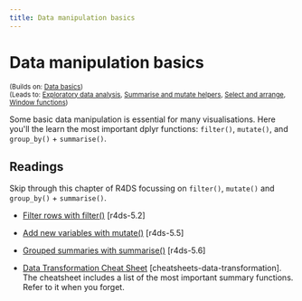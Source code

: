 ```yaml
---
title: Data manipulation basics
---
```


<!-- Generated automatically from manip-basics.yml. Do not edit by hand -->

# Data manipulation basics
<small>(Builds on: [Data basics](data-basics.md))</small>  
<small>(Leads to: [Exploratory data analysis](eda.md), [Summarise and mutate helpers](manip-helpers.md), [Select and arrange](select-arrange.md), [Window functions](window-functions.md))</small>

Some basic data manipulation is essential for many visualisations. Here you'll the learn the most important dplyr functions: `filter()`, `mutate()`, and `group_by()` + `summarise()`.

## Readings

Skip through this chapter of R4DS focussing on `filter()`, `mutate()` and
`group_by()` + `summarise()`.

  * [Filter rows with filter()](http://r4ds.had.co.nz/transform.html#filter-rows-with-filter) [r4ds-5.2]

  * [Add new variables with mutate()](http://r4ds.had.co.nz/transform.html#add-new-variables-with-mutate) [r4ds-5.5]

  * [Grouped summaries with summarise()](http://r4ds.had.co.nz/transform.html#grouped-summaries-with-summarise) [r4ds-5.6]

  * [Data Transformation Cheat Sheet](https://github.com/rstudio/cheatsheets/raw/master/source/pdfs/data-transformation-cheatsheet.pdf) [cheatsheets-data-transformation].
    The cheatsheet includes a list of the most important summary functions.
    Refer to it when you forget.



